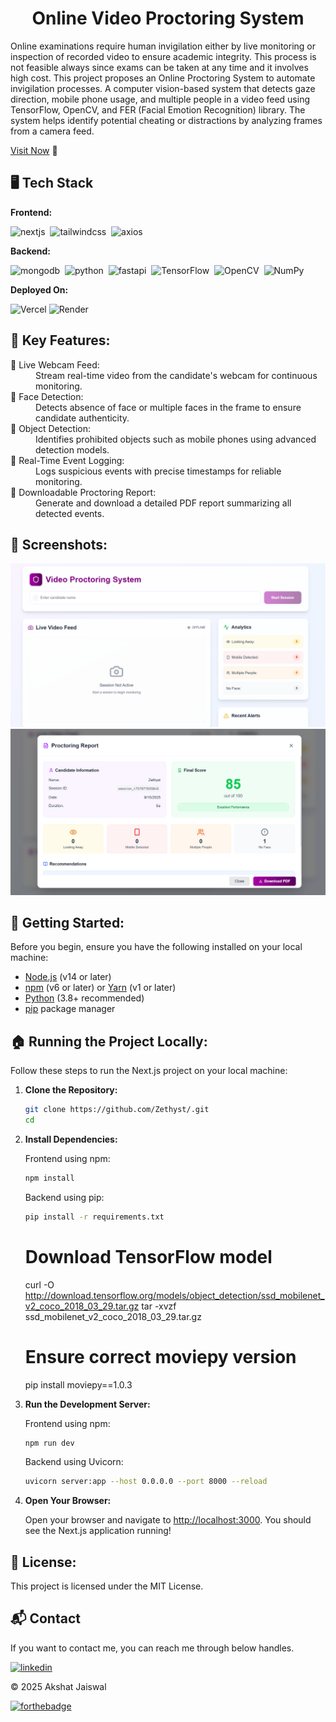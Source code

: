 <h1 align="center">Online Video Proctoring System</h1>

<p>Online examinations require human invigilation either by live monitoring or inspection of recorded video to ensure academic integrity. This process is not feasible always since exams can be taken at any time and it involves high cost. This project proposes an Online Proctoring System to automate invigilation processes. A computer vision-based system that detects gaze direction, mobile phone usage, and multiple people in a video feed using TensorFlow, OpenCV, and FER (Facial Emotion Recognition) library. The system helps identify potential cheating or distractions by analyzing frames from a camera feed.</p>

[Visit Now]() 🚀

## 🖥️ Tech Stack

**Frontend:**

![nextjs](https://img.shields.io/badge/next%20js-000000?style=for-the-badge&logo=nextdotjs&logoColor=white)&nbsp;
![tailwindcss](https://img.shields.io/badge/Tailwind_CSS-38B2AC?style=for-the-badge&logo=tailwind-css&logoColor=white)&nbsp;
![axios](https://img.shields.io/badge/Axios-20232A?style=for-the-badge&logo=axios&logoColor=61DAFB)&nbsp;

**Backend:**

![mongodb](https://img.shields.io/badge/MongoDB-4EA94B?style=for-the-badge&logo=mongodb&logoColor=white)&nbsp;
![python](https://img.shields.io/badge/Python-3776AB?style=for-the-badge&logo=python&logoColor=white)&nbsp;
![fastapi](https://img.shields.io/badge/FastAPI-009688?style=for-the-badge&logo=fastapi&logoColor=white)&nbsp;
![TensorFlow](https://img.shields.io/badge/TensorFlow-FF6F00?style=for-the-badge&logo=tensorflow&logoColor=white)&nbsp;
![OpenCV](https://img.shields.io/badge/OpenCV-5C3EE8?style=for-the-badge&logo=opencv&logoColor=white)&nbsp;
![NumPy](https://img.shields.io/badge/NumPy-013243?style=for-the-badge&logo=numpy&logoColor=white)&nbsp;


**Deployed On:**

![Vercel](https://img.shields.io/badge/Vercel-000000?style=for-the-badge&logo=vercel&logoColor=white)
![Render](https://img.shields.io/badge/Render-46E3B7?style=for-the-badge&logo=render&logoColor=white)

## 📌 Key Features:

<dl>
<dt>🎥 Live Webcam Feed:</dt>
<dd> Stream real-time video from the candidate's webcam for continuous monitoring.</dd>

<dt>👤 Face Detection:</dt>
<dd> Detects absence of face or multiple faces in the frame to ensure candidate authenticity.</dd>

<dt>📱 Object Detection:</dt>
<dd> Identifies prohibited objects such as mobile phones using advanced detection models.</dd>

<dt>📝 Real-Time Event Logging:</dt>
<dd> Logs suspicious events with precise timestamps for reliable monitoring.</dd>

<dt>📄 Downloadable Proctoring Report:</dt>
<dd> Generate and download a detailed PDF report summarizing all detected events.</dd>
</dl>

## 📌 Screenshots:

![home](/img/Home.png)
![report](/img/Report.png)

## 🚀 Getting Started:

Before you begin, ensure you have the following installed on your local machine:

- [Node.js](https://nodejs.org/) (v14 or later)
- [npm](https://www.npmjs.com/) (v6 or later) or [Yarn](https://yarnpkg.com/) (v1 or later)
- [Python](https://www.python.org/) (3.8+ recommended)
- [pip](https://pip.pypa.io/en/stable/) package manager

## 🏠 Running the Project Locally:

Follow these steps to run the Next.js project on your local machine:

1.  **Clone the Repository:**

    ```sh
    git clone https://github.com/Zethyst/.git
    cd
    ```

2.  **Install Dependencies:**

    Frontend using npm:

    ```sh
    npm install
    ```

    Backend using pip:

    ```sh
    pip install -r requirements.txt
    ```
    # Download TensorFlow model

    curl -O http://download.tensorflow.org/models/object_detection/ssd_mobilenet_v2_coco_2018_03_29.tar.gz
    tar -xvzf ssd_mobilenet_v2_coco_2018_03_29.tar.gz

    # Ensure correct moviepy version

    pip install moviepy==1.0.3

3. **Run the Development Server:**

   Frontend using npm:

   ```sh
   npm run dev
   ```

   Backend using Uvicorn:

   ```sh
   uvicorn server:app --host 0.0.0.0 --port 8000 --reload
   ```

4. **Open Your Browser:**

   Open your browser and navigate to [http://localhost:3000](http://localhost:3000). You should see the Next.js application running!

## 📜 License:

This project is licensed under the MIT License.

<h2>📬 Contact</h2>

If you want to contact me, you can reach me through below handles.

[![linkedin](https://img.shields.io/badge/LinkedIn-0077B5?style=for-the-badge&logo=linkedin&logoColor=white)](https://www.linkedin.com/in/akshat-jaiswal-4664a2197)

© 2025 Akshat Jaiswal

[![forthebadge](https://forthebadge.com/images/badges/built-with-love.svg)](https://forthebadge.com)
